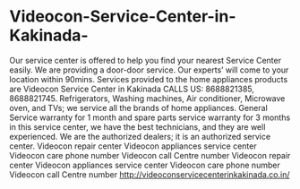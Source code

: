 # Videocon-Service-Center-in-Kakinada-
Our service center is offered to help you find your nearest Service Center easily.  We are providing a door-door service. Our experts’ will come to your location within 90mins. Services provided to the home appliances products are Videocon Service Center in Kakinada CALLS US: 8688821385, 8688821745.  Refrigerators, Washing machines, Air conditioner, Microwave oven, and TVs; we service all the brands of home appliances. General Service warranty for 1 month and spare parts service warranty for 3 months   in this service center, we have the best technicians, and they are well experienced. We are the authorized dealers; it is an authorized service center. Videocon repair center Videocon appliances service center   Videocon care phone number Videocon call Centre number Videocon repair center Videocon appliances service center   Videocon care phone number Videocon call Centre number   http://videoconservicecenterinkakinada.co.in/
